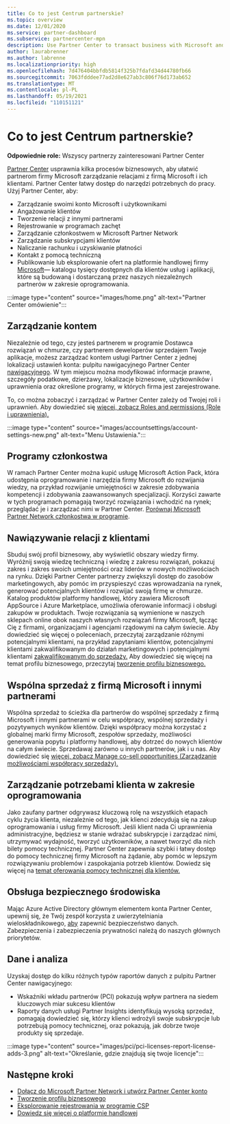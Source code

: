 ```yaml
---
title: Co to jest Centrum partnerskie?
ms.topic: overview
ms.date: 12/01/2020
ms.service: partner-dashboard
ms.subservice: partnercenter-mpn
description: Use Partner Center to transact business with Microsoft and your customers (Korzystanie z Partner Center do transakcji biznesowych z firmą Microsoft i klientami)
author: laurabrenner
ms.author: labrenne
ms.localizationpriority: high
ms.openlocfilehash: 7d476404bbfdb5814f325b7fdafd34d44780fb66
ms.sourcegitcommit: 7063fdddee77ad2d8e627ab3c806f76d173ab652
ms.translationtype: MT
ms.contentlocale: pl-PL
ms.lasthandoff: 05/19/2021
ms.locfileid: "110151121"
---
```

# <a name="what-is-partner-center"></a>Co to jest Centrum partnerskie?

**Odpowiednie role:** Wszyscy partnerzy zainteresowani Partner Center

[Partner Center](https://partner.microsoft.com/dashboard/home) usprawnia kilka procesów biznesowych, aby ułatwić partnerom firmy Microsoft zarządzanie relacjami z firmą Microsoft i ich klientami. Partner Center łatwy dostęp do narzędzi potrzebnych do pracy. Użyj Partner Center, aby:

- Zarządzanie swoimi konto Microsoft i użytkownikami
- Angażowanie klientów
- Tworzenie relacji z innymi partnerami
- Rejestrowanie w programach zachęt
- Zarządzanie członkostwem w Microsoft Partner Network
- Zarządzanie subskrypcjami klientów
- Naliczanie rachunku i uzyskiwanie płatności
- Kontakt z pomocą techniczną
- Publikowanie lub eksplorowanie ofert na platformie handlowej firmy [Microsoft](/azure/marketplace)— katalogu tysięcy dostępnych dla klientów usług i aplikacji, które są budowaną i dostarczaną przez naszych niezależnych partnerów w zakresie oprogramowania.

:::image type="content" source="images/home.png" alt-text="Partner Center omówienie":::

## <a name="manage-your-account"></a>Zarządzanie kontem

Niezależnie od tego, czy jesteś partnerem w programie Dostawca rozwiązań w chmurze, czy partnerem deweloperów sprzedajem Twoje aplikacje, możesz zarządzać kontem usługi Partner Center z jednej lokalizacji ustawień konta: pulpitu nawigacyjnego Partner Center [nawigacyjnego](https://partner.microsoft.com/dashboard/home). W tym miejscu można modyfikować informacje prawne, szczegóły podatkowe, dzierżawy, lokalizacje biznesowe, użytkowników i uprawnienia oraz określone programy, w których firma jest zarejestrowane.

To, co można zobaczyć i zarządzać w Partner Center zależy od Twojej roli i uprawnień. Aby dowiedzieć się [więcej, zobacz Roles and permissions (Role i uprawnienia).](permissions-overview.md)

:::image type="content" source="images/accountsettings/account-settings-new.png" alt-text="Menu Ustawienia.":::

## <a name="membership-programs"></a>Programy członkostwa

W ramach Partner Center można kupić usługę Microsoft Action Pack, która udostępnia oprogramowanie i narzędzia firmy Microsoft do rozwijania wiedzy, na przykład rozwijanie umiejętności w zakresie zdobywania kompetencji i zdobywania zaawansowanych specjalizacji. Korzyści zawarte w tych programach pomagają tworzyć rozwiązania i wchodzić na rynek; przeglądać je i zarządzać nimi w Partner Center. [Porównaj Microsoft Partner Network członkostwa w programie](https://partner.microsoft.com/membership/compare-offers).

## <a name="connect-with-customers"></a>Nawiązywanie relacji z klientami

Sbuduj swój profil biznesowy, aby wyświetlić obszary wiedzy firmy. Wyróżnij swoją wiedzę techniczną i wiedzę z zakresu rozwiązań, pokazuj zakres i zakres swoich umiejętności oraz liderów w nowych możliwościach na rynku. Dzięki Partner Center partnerzy zwiększyli dostęp do zasobów marketingowych, aby pomóc im przyspieszyć czas wprowadzania na rynek, generować potencjalnych klientów i rozwijać swoją firmę w chmurze. Katalog produktów platformy handlowej, który zawiera Microsoft AppSource i Azure Marketplace, umożliwia oferowanie informacji i obsługi zakupów w produktach. Twoje rozwiązania są wymienione w naszych sklepach online obok naszych własnych rozwiązań firmy Microsoft, łącząc Cię z firmami, organizacjami i agencjami rządowymi na całym świecie. Aby dowiedzieć się więcej o poleceniach, przeczytaj zarządzanie różnymi potencjalnymi klientami, na przykład zapytaniami klientów, potencjalnymi klientami zakwalifikowanym do działań marketingowych i potencjalnymi klientami [zakwalifikowanym do sprzedaży.](manage-leads.md) Aby dowiedzieć się więcej na temat profilu biznesowego, przeczytaj [tworzenie profilu biznesowego.](create-a-marketing-profile.md)

## <a name="co-sell-with-microsoft-and-other-partners"></a>Wspólna sprzedaż z firmą Microsoft i innymi partnerami

Wspólna sprzedaż to ścieżka dla partnerów do wspólnej sprzedaży z firmą Microsoft i innymi partnerami w celu współpracy, wspólnej sprzedaży i pozytywnych wyników klientów. Dzięki współpracy można korzystać z globalnej marki firmy Microsoft, zespołów sprzedaży, możliwości generowania popytu i platformy handlowej, aby dotrzeć do nowych klientów na całym świecie. Sprzedawaj zarówno u innych partnerów, jak i u nas. Aby dowiedzieć się [więcej, zobacz Manage co-sell opportunities (Zarządzanie możliwościami współpracy sprzedaży).](manage-co-sell-opportunities.md)

## <a name="manage-customer-software-needs"></a>Zarządzanie potrzebami klienta w zakresie oprogramowania

Jako zaufany partner odgrywasz kluczową rolę na wszystkich etapach cyklu życia klienta, niezależnie od tego, jak klienci zdecydują się na zakup oprogramowania i usług firmy Microsoft. Jeśli klient nada Ci uprawnienia administracyjne, będziesz w stanie wdrażać subskrypcje i zarządzać nimi, utrzymywać wydajność, tworzyć użytkowników, a nawet tworzyć dla nich bilety pomocy technicznej. Partner Center zapewnia szybki i łatwy dostęp do pomocy technicznej firmy Microsoft na żądanie, aby pomóc w lepszym rozwiązywaniu problemów i zaspokajania potrzeb klientów. Dowiedz się więcej na [temat oferowania pomocy technicznej dla klientów.](customer-support.md)

## <a name="maintain-a-secure-environment"></a>Obsługa bezpiecznego środowiska

Mając Azure Active Directory głównym elementem konta Partner Center, upewnij się, że Twój zespół korzysta z uwierzytelniania wieloskładnikowego, [aby](partner-security-requirements-mandating-mfa.md) zapewnić bezpieczeństwo danych. Zabezpieczenia i zabezpieczenia prywatności należą do naszych głównych priorytetów.

## <a name="data-and-analytics"></a>Dane i analiza

Uzyskaj dostęp do kilku różnych typów raportów danych z pulpitu Partner Center nawigacyjnego:

- Wskaźniki wkładu partnerów (PCI) pokazują wpływ partnera na siedem kluczowych miar sukcesu klientów
- Raporty danych usługi Partner Insights identyfikują wysoką sprzedaż, pomagają dowiedzieć się, którzy klienci wdrożyli swoje subskrypcje lub potrzebują pomocy technicznej, oraz pokazują, jak dobrze twoje produkty się sprzedaje.

:::image type="content" source="images/pci/pci-licenses-report-license-adds-3.png" alt-text="Określanie, gdzie znajdują się twoje licencje":::

## <a name="next-steps"></a>Następne kroki

- [Dołącz do Microsoft Partner Network i utwórz Partner Center konto](mpn-create-a-partner-center-account.md)
- [Tworzenie profilu biznesowego](create-a-marketing-profile.md)
- [Eksplorowanie rejestrowania w programie CSP](csp-overview.md)
- [Dowiedz się więcej o platformie handlowej](csp-commercial-marketplace-overview.md)
